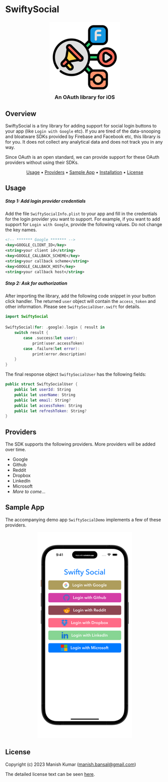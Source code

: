# SwiftySocial


<h3 align="center">
  <img src="https://github.com/manishkumar03/SwiftySocial/blob/main/Resources/SwiftySocial_AppIcon.jpg" width="224px"/><br/>
  An OAuth library for iOS
</h3>

## Overview
SwiftySocial is a tiny library for adding support for social login buttons to your app (like `Login with Google` etc). If you are tired of the data-snooping and bloatware SDKs provided by Firebase and Facebook etc, this library is for you. It does not collect any analytical data and does not track you in any way.

Since OAuth is an open standard, we can provide support for these OAuth providers without using their SDKs.

 
<p align="center">
  <a href="#usage">Usage</a> • <a href="#providers">Providers</a> •  <a href="#sample-app">Sample App</a> • <a href="#installation">Installation</a> • <a href="#license">License</a>
</p>

## Usage

##### Step 1: Add login provider credentials

Add the file `SwiftySocialInfo.plist` to your app and fill in the credentials for the login provider you want to support. For example, if you want to add support for `Login with Google`, provide the following values. Do not change the key names.

```xml
<!-- ******* Google ******* -->
<key>GOOGLE_CLIENT_ID</key>
<string>your client id</string>
<key>GOOGLE_CALLBACK_SCHEME</key>
<string>your callback scheme</string>
<key>GOOGLE_CALLBACK_HOST</key>
<string>your callback host</string>
```

##### Step 2: Ask for authorization 

After importing the library, add the following code snippet in your button click handler. The returned `user` object will contain the `access_token` and other information. Please see `SwiftySocialUser.swift` for details.

```swift
import SwiftySocial

SwiftySocial(for: .google).login { result in
    switch result {
        case .success(let user):
            print(user.accessToken)
        case .failure(let error):
            print(error.description)
    }
}
```

The final response object `SwiftySocialUser` has the following fields:

```swift
public struct SwiftySocialUser {
    public let userId: String
    public let userName: String
    public let email: String?
    public let accessToken: String
    public let refreshToken: String?
}
```

## Providers
The SDK supports the following providers. More providers will be added over time.

- Google
- Github
- Reddit
- Dropbox
- LinkedIn
- Microsoft
- *More to come...*

## Sample App
The accompanying demo app `SwiftySocialDemo` implements a few of these providers.

<p align="center">
<img src="https://github.com/manishkumar03/SwiftySocial/blob/main/Resources/SwiftySocial_DemoApp_Screenshot.png" width="300px"/><br/>
</p>


## License

Copyright (c) 2023 Manish Kumar (manish.bansal@gmail.com)

The detailed license text can be seen [here](https://github.com/manishkumar03/SwiftySocial/blob/main/LICENSE.md).

